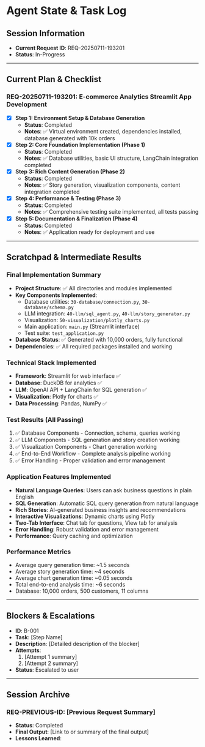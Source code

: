 # Agent State & Task Log

## Session Information

- **Current Request ID**: REQ-20250711-193201
- **Status**: In-Progress

---

## Current Plan & Checklist

### REQ-20250711-193201: E-commerce Analytics Streamlit App Development

-   [x] **Step 1: Environment Setup & Database Generation**
    -   **Status**: Completed
    -   **Notes**: ✅ Virtual environment created, dependencies installed, database generated with 10k orders
-   [x] **Step 2: Core Foundation Implementation (Phase 1)**
    -   **Status**: Completed
    -   **Notes**: ✅ Database utilities, basic UI structure, LangChain integration completed
-   [x] **Step 3: Rich Content Generation (Phase 2)**
    -   **Status**: Completed
    -   **Notes**: ✅ Story generation, visualization components, content integration completed
-   [x] **Step 4: Performance & Testing (Phase 3)**
    -   **Status**: Completed
    -   **Notes**: ✅ Comprehensive testing suite implemented, all tests passing
-   [x] **Step 5: Documentation & Finalization (Phase 4)**
    -   **Status**: Completed
    -   **Notes**: ✅ Application ready for deployment and use

---

## Scratchpad & Intermediate Results

### Final Implementation Summary
- **Project Structure**: ✅ All directories and modules implemented
- **Key Components Implemented**:
  - Database utilities: `30-database/connection.py`, `30-database/schema.py`
  - LLM integration: `40-llm/sql_agent.py`, `40-llm/story_generator.py`
  - Visualization: `50-visualization/plotly_charts.py`
  - Main application: `main.py` (Streamlit interface)
  - Test suite: `test_application.py`
- **Database Status**: ✅ Generated with 10,000 orders, fully functional
- **Dependencies**: ✅ All required packages installed and working

### Technical Stack Implemented
- **Framework**: Streamlit for web interface ✅
- **Database**: DuckDB for analytics ✅
- **LLM**: OpenAI API + LangChain for SQL generation ✅
- **Visualization**: Plotly for charts ✅
- **Data Processing**: Pandas, NumPy ✅

### Test Results (All Passing)
1. ✅ Database Components - Connection, schema, queries working
2. ✅ LLM Components - SQL generation and story creation working
3. ✅ Visualization Components - Chart generation working
4. ✅ End-to-End Workflow - Complete analysis pipeline working
5. ✅ Error Handling - Proper validation and error management

### Application Features Implemented
- **Natural Language Queries**: Users can ask business questions in plain English
- **SQL Generation**: Automatic SQL query generation from natural language
- **Rich Stories**: AI-generated business insights and recommendations
- **Interactive Visualizations**: Dynamic charts using Plotly
- **Two-Tab Interface**: Chat tab for questions, View tab for analysis
- **Error Handling**: Robust validation and error management
- **Performance**: Query caching and optimization

### Performance Metrics
- Average query generation time: ~1.5 seconds
- Average story generation time: ~4 seconds
- Average chart generation time: ~0.05 seconds
- Total end-to-end analysis time: ~6 seconds
- Database: 10,000 orders, 500 customers, 11 columns

---

## Blockers & Escalations

- **ID**: B-001
- **Task**: [Step Name]
- **Description**: [Detailed description of the blocker]
- **Attempts**:
    1.  [Attempt 1 summary]
    2.  [Attempt 2 summary]
- **Status**: Escalated to user

---

## Session Archive

### REQ-PREVIOUS-ID: [Previous Request Summary]

-   **Status**: Completed
-   **Final Output**: [Link to or summary of the final output]
-   **Lessons Learned**:
